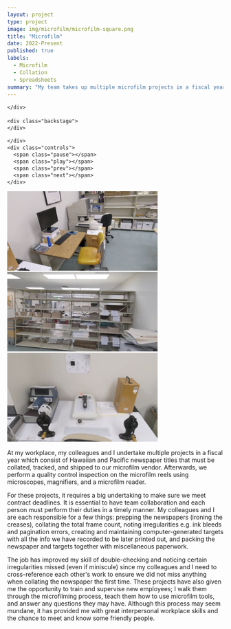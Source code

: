 ```yaml
---
layout: project
type: project
image: img/microfilm/microfilm-square.png
title: "Microfilm"
date: 2022-Present
published: true
labels:
  - Microfilm
  - Collation
  - Spreadsheets
summary: "My team takes up multiple microfilm projects in a fiscal year where we collate and ship newspapers to our vendor and perform quality control inspections on the film."
---
```

<div class="carousel">
  <div class="scroll-container">
    <div class="stage">

    </div>

    <div class="backstage">
    </div>
  </div>


  <div class="image-list">
    <!-- add any images you want here using inputs -->
    <!-- these inputs also support a link tag and an alt tag -->
    <input type="hidden" imgurl="../img/microfilm/microfilm-reader.png" subtitle="Estamos de aniversario">
    <input type="hidden" imgurl="../img/microfilm/newspaper-shelf.png" subtitle="Something about airborne">
    <input type="hidden" imgurl="../img/microfilm/reel-quality-check.png" subtitle="This is the third subtitle">
  </div>
  <div class="toolbar-background"></div>
  <div class="toolbar">
    <div class="subtitle">

    </div>
    <div class="controls">
      <span class="pause"></span>
      <span class="play"></span>
      <span class="prev"></span>
      <span class="next"></span>
    </div>
  </div>
</div>

<div class="text-center p-4">
  <img width="350px" src="../img/microfilm/microfilm-reader.png" class="img-thumbnail" >
  <img width="350px" src="../img/microfilm/newspaper-shelf.png" class="img-thumbnail" >
  <img width="350px" src="../img/microfilm/reel-quality-check.png" class="img-thumbnail" >
</div>

At my workplace, my colleagues and I undertake multiple projects in a fiscal year which consist of Hawaiian and Pacific newspaper titles that must be collated, tracked, and shipped to our microfilm vendor. Afterwards, we perform a quality control inspection on the microfilm reels using microscopes, magnifiers, and a microfilm reader.

For these projects, it requires a big undertaking to make sure we meet contract deadlines. It is essential to have team collaboration and each person must perform their duties in a timely manner. My colleagues and I are each responsible for a few things: prepping the newspapers (ironing the creases), collating the total frame count, noting irregularities e.g. ink bleeds and pagination errors, creating and maintaining computer-generated targets with all the info we have recorded to be later printed out, and packing the newspaper and targets together with miscellaneous paperwork.

The job has improved my skill of double-checking and noticing certain irregularities missed (even if miniscule) since my colleagues and I need to cross-reference each other's work to ensure we did not miss anything when collating the newspaper the first time. These projects have also given me the opportunity to train and supervise new employees; I walk them through the microfilming process, teach them how to use microfilm tools, and answer any questions they may have. Although this process may seem mundane, it has provided me with great interpersonal workplace skills and the chance to meet and know some friendly people.
